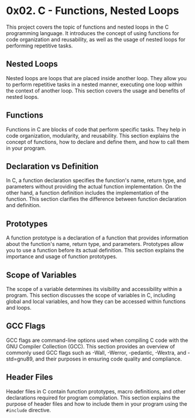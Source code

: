 # 0x02. C - Functions, Nested Loops

This project covers the topic of functions and nested loops in the C programming language. It introduces the concept of using functions for code organization and reusability, as well as the usage of nested loops for performing repetitive tasks.

## Nested Loops
Nested loops are loops that are placed inside another loop. They allow you to perform repetitive tasks in a nested manner, executing one loop within the context of another loop. This section covers the usage and benefits of nested loops.

## Functions
Functions in C are blocks of code that perform specific tasks. They help in code organization, modularity, and reusability. This section explains the concept of functions, how to declare and define them, and how to call them in your program.

## Declaration vs Definition
In C, a function declaration specifies the function's name, return type, and parameters without providing the actual function implementation. On the other hand, a function definition includes the implementation of the function. This section clarifies the difference between function declaration and definition.

## Prototypes
A function prototype is a declaration of a function that provides information about the function's name, return type, and parameters. Prototypes allow you to use a function before its actual definition. This section explains the importance and usage of function prototypes.

## Scope of Variables
The scope of a variable determines its visibility and accessibility within a program. This section discusses the scope of variables in C, including global and local variables, and how they can be accessed within functions and loops.

## GCC Flags
GCC flags are command-line options used when compiling C code with the GNU Compiler Collection (GCC). This section provides an overview of commonly used GCC flags such as -Wall, -Werror, -pedantic, -Wextra, and -std=gnu89, and their purposes in ensuring code quality and compliance.

## Header Files
Header files in C contain function prototypes, macro definitions, and other declarations required for program compilation. This section explains the purpose of header files and how to include them in your program using the `#include` directive.
